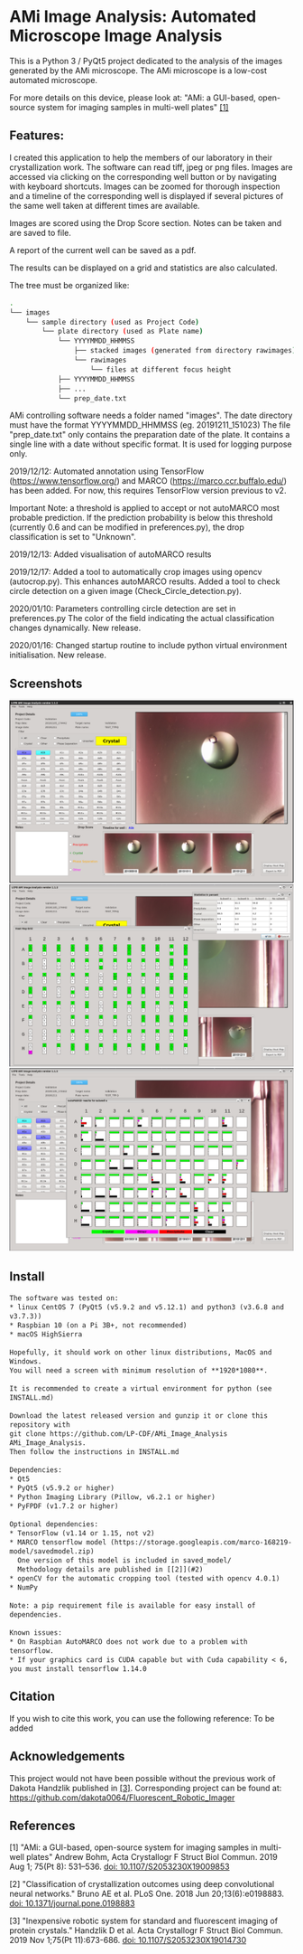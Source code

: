 # AMi Image Analysis: Automated Microscope Image Analysis

This is a Python 3 / PyQt5 project dedicated to the analysis of the images generated by the AMi microscope.
The AMi microscope is a low-cost automated microscope.

For more details on this device, please look at:
"AMi: a GUI-based, open-source system for imaging samples in multi-well plates" [[1]](#1)


## Features:

I created this application to help the members of our laboratory in their crystallization work.
The software can read tiff, jpeg or png files.
Images are accessed via clicking on the corresponding well button or by navigating with keyboard shortcuts.
Images can be zoomed for thorough inspection and a timeline of the corresponding well is displayed if several pictures of the same well taken at different times are available.

Images are scored using the Drop Score section.
Notes can be taken and are saved to file.

A report of the current well can be saved as a pdf.

The results can be displayed on a grid and statistics are also calculated.

The tree must be organized like:

```bash
.
└── images
    └── sample directory (used as Project Code)
        └── plate directory (used as Plate name)
            └── YYYYMMDD_HHMMSS
                ├── stacked images (generated from directory rawimages)
                └── rawimages
                    └── files at different focus height
            ├── YYYYMMDD_HHMMSS
            ├── ...
            └── prep_date.txt
```
AMi controlling software needs a folder named "images".
The date directory must have the format YYYYMMDD_HHMMSS (eg. 20191211_151023)
The file "prep_date.txt" only contains the preparation date of the plate. It contains a single line with a date without specific format. It is used for logging purpose only.


2019/12/12:
Automated annotation using TensorFlow (https://www.tensorflow.org/) and MARCO (https://marco.ccr.buffalo.edu/) has been added.
For now, this requires TensorFlow version previous to v2.

Important Note: a threshold is applied to accept or not autoMARCO most probable prediction. If the prediction probability is below
this threshold (currently 0.6 and can be modified in preferences.py), the drop classification is set to "Unknown". 

2019/12/13:
Added visualisation of autoMARCO results

2019/12/17:
Added a tool to automatically crop images using opencv (autocrop.py). This enhances autoMARCO results.
Added a tool to check circle detection on a given image (Check_Circle_detection.py).

2020/01/10:
Parameters controlling circle detection are set in preferences.py
The color of the field indicating the actual classification changes dynamically.
New release.

2020/01/16:
Changed startup routine to include python virtual environment initialisation.
New release.

## Screenshots

![Screenshot 1](./screenshot1.png)
![Screenshot 2](./screenshot2.png)
![Screenshot 3](./screenshot3.png)

## Install

    The software was tested on:
    * linux CentOS 7 (PyQt5 (v5.9.2 and v5.12.1) and python3 (v3.6.8 and v3.7.3))
    * Raspbian 10 (on a Pi 3B+, not recommended)
    * macOS HighSierra

    Hopefully, it should work on other linux distributions, MacOS and Windows.
    You will need a screen with minimum resolution of **1920*1080**.
    
    It is recommended to create a virtual environment for python (see INSTALL.md)

    Download the latest released version and gunzip it or clone this repository with
    git clone https://github.com/LP-CDF/AMi_Image_Analysis AMi_Image_Analysis.
    Then follow the instructions in INSTALL.md

    Dependencies:
    * Qt5
    * PyQt5 (v5.9.2 or higher)
    * Python Imaging Library (Pillow, v6.2.1 or higher)
    * PyFPDF (v1.7.2 or higher)

    Optional dependencies:
    * TensorFlow (v1.14 or 1.15, not v2)
    * MARCO tensorflow model (https://storage.googleapis.com/marco-168219-model/savedmodel.zip)
      One version of this model is included in saved_model/
      Methodology details are published in [[2]](#2)
    * openCV for the automatic cropping tool (tested with opencv 4.0.1)
    * NumPy

    Note: a pip requirement file is available for easy install of dependencies.

    Known issues: 
    * On Raspbian AutoMARCO does not work due to a problem with tensorflow.
    * If your graphics card is CUDA capable but with Cuda capability < 6, you must install tensorflow 1.14.0

## Citation

If you wish to cite this work, you can use the following reference:
To be added


## Acknowledgements

This project would not have been possible without the previous work of Dakota Handzlik published in [[3]](#3).
Corresponding project can be found at:
https://github.com/dakota0064/Fluorescent_Robotic_Imager


## References

<a id="1">[1]</a> 
"AMi: a GUI-based, open-source system for imaging samples in multi-well plates"
Andrew Bohm, Acta Crystallogr F Struct Biol Commun. 2019 Aug 1; 75(Pt 8): 531–536.
[doi: 10.1107/S2053230X19009853](http://dx.doi.org/10.1107/S2053230X19009853)

<a id="2">[2]</a> 
"Classification of crystallization outcomes using deep convolutional neural networks."
Bruno AE et al. PLoS One. 2018 Jun 20;13(6):e0198883.
[doi: 10.1371/journal.pone.0198883](http://dx.doi.org/10.1371/journal.pone.0198883)

<a id="3">[3]</a> 
"Inexpensive robotic system for standard and fluorescent imaging of protein crystals."
Handzlik D et al. Acta Crystallogr F Struct Biol Commun. 2019 Nov 1;75(Pt 11):673-686.
[doi: 10.1107/S2053230X19014730](http://dx.doi.org/10.1107/S2053230X19014730)


